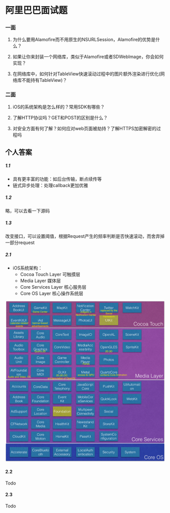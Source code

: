 # 阿里巴巴面试题
### 一面

1. 为什么要用Alamofire而不用原生的NSURLSession，Alamofire的优势是什么？

2. 如果让你来封装一个网络库，类似于Alamofire或者SDWebImage，你会如何实现？

3. 在网络库中，如何针对TableView快速滚动过程中的图片额外渲染进行优化(网络库不能持有TableView)？

### 二面

1. iOS的系统架构是怎么样的？常用SDK有哪些？

2. 了解HTTP协议吗？GET和POST的区别是什么？

3. 对安全方面有何了解？如何应对web页面被劫持？了解HTTPS加密解密的过程吗

## 个人答案

##### 1.1
- 具有更丰富的功能：如后台传输，断点续传等
- 链式异步处理：处理callback更加优雅

##### 1.2
略，可以去看一下源码

##### 1.3
改变接口，可以设置阈值，根据Request产生的频率判断是否快速滚动，而舍弃掉一部分request

##### 2.1
- iOS系统架构：
    - Cocoa Touch Layer 可触摸层
    - Media Layer 媒体层
    - Core Services Layer 核心服务层
    - Core OS Layer 核心操作系统层

![-w400](https://github.com/RickeyBoy/MarkdownPhotos/blob/master/iOS%20notes/iOS%20frameworks.png?raw=true)

#### 2.2
Todo

#### 2.3
Todo

